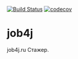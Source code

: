 [![Build Status](https://travis-ci.org/AndreyShulgin/job4j.svg?branch=master)](https://travis-ci.org/AndreyShulgin/job4j)
[![codecov](https://codecov.io/gh/AndreyShulgin/job4j/branch/master/graph/badge.svg)](https://codecov.io/gh/AndreyShulgin/job4j)

# job4j
job4j.ru
Стажер.
